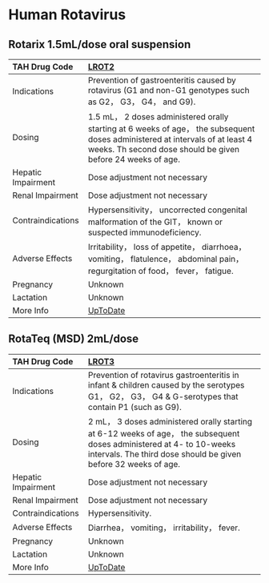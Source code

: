 # Human Rotavirus

## Rotarix 1.5mL/dose oral suspension

| TAH Drug Code      | [LROT2](https://www.tahsda.org.tw/drugs/hissearch.php?drug_code=LROT2)                                                                                                                       |
|:-------------------|:---------------------------------------------------------------------------------------------------------------------------------------------------------------------------------------------|
| Indications        | Prevention of gastroenteritis caused by rotavirus (G1 and non-G1 genotypes such as G2， G3， G4， and G9).                                                                                   |
| Dosing             | 1.5 mL， 2 doses administered orally starting at 6 weeks of age， the subsequent doses administered at intervals of at least 4 weeks. Th second dose should be given before 24 weeks of age. |
| Hepatic Impairment | Dose adjustment not necessary                                                                                                                                                                |
| Renal Impairment   | Dose adjustment not necessary                                                                                                                                                                |
| Contraindications  | Hypersensitivity， uncorrected congenital malformation of the GIT， known or suspected immunodeficiency.                                                                                     |
| Adverse Effects    | Irritability， loss of appetite， diarrhoea， vomiting， flatulence， abdominal pain， regurgitation of food， fever， fatigue.                                                              |
| Pregnancy          | Unknown                                                                                                                                                                                      |
| Lactation          | Unknown                                                                                                                                                                                      |
| More Info          | [UpToDate](https://www.uptodate.com/contents/rotavirus-vaccines-rv1-and-rv5-drug-information)                                                                                                |

## RotaTeq (MSD) 2mL/dose

| TAH Drug Code      | [LROT3](https://www.tahsda.org.tw/drugs/hissearch.php?drug_code=LROT3)                                                                                                                   |
|:-------------------|:-----------------------------------------------------------------------------------------------------------------------------------------------------------------------------------------|
| Indications        | Prevention of rotavirus gastroenteritis in infant & children caused by the serotypes G1， G2， G3， G4 & G-serotypes that contain P1 (such as G9).                                       |
| Dosing             | 2 mL， 3 doses administered orally starting at 6-12 weeks of age， the subsequent doses administered at 4- to 10-weeks intervals. The third dose should be given before 32 weeks of age. |
| Hepatic Impairment | Dose adjustment not necessary                                                                                                                                                            |
| Renal Impairment   | Dose adjustment not necessary                                                                                                                                                            |
| Contraindications  | Hypersensitivity.                                                                                                                                                                        |
| Adverse Effects    | Diarrhea， vomiting， irritability， fever.                                                                                                                                              |
| Pregnancy          | Unknown                                                                                                                                                                                  |
| Lactation          | Unknown                                                                                                                                                                                  |
| More Info          | [UpToDate](https://www.uptodate.com/contents/rotavirus-vaccines-rv1-and-rv5-drug-information)                                                                                            |

